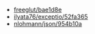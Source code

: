+ [freeglut/bae1d8e](https://github.com/FreeGLUTProject/freeglut/tree/bae1d8e7f9e3ff801fd54e9dc2cf124a59562f32)
+ [ilyata76/exceptio/52fa365](https://github.com/ilyata76/exceptio/tree/52fa3659508d34291f6be9ff94a7e7554b0aa196)
+ [nlohmann/json/954b10a](https://github.com/nlohmann/json/tree/954b10ad3baa5d92bb9cd5bb93c7258433cd2bb2)